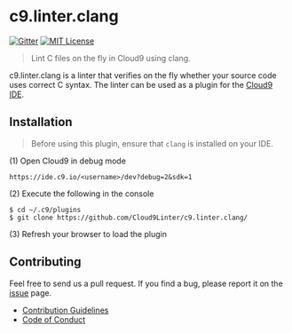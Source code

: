 # c9.linter.clang
[![Gitter](https://img.shields.io/gitter/room/nwjs/nw.js.svg?maxAge=2592000)](https://gitter.im/cloud9-linter/Lobby)
[![MIT License](https://img.shields.io/npm/l/harvard-houses.svg?style=flat-square)](http://opensource.org/licenses/MIT)

> Lint C files on the fly in Cloud9 using clang.

c9.linter.clang is a linter that verifies on the fly whether your source code uses correct C syntax. The linter can be used as a plugin for the [Cloud9 IDE](https://c9.io/).

## Installation
> Before using this plugin, ensure that `clang` is installed on your IDE.

(1) Open Cloud9 in debug mode
```
https://ide.c9.io/<username>/dev?debug=2&sdk=1
```

(2) Execute the following in the console
```
$ cd ~/.c9/plugins
$ git clone https://github.com/Cloud9Linter/c9.linter.clang/
```
(3) Refresh your browser to load the plugin

## Contributing
Feel free to send us a pull request. If you find a bug, please report it on the [issue](https://github.com/Cloud9Linter/c9.linter.clang/issues) page.

- [Contribution Guidelines](https://github.com/Cloud9Linter/c9.linter.clang/wiki/Contribution-Guidelines)
- [Code of Conduct](https://github.com/Cloud9Linter/c9.linter.clang/wiki/Code-of-Conduct)
